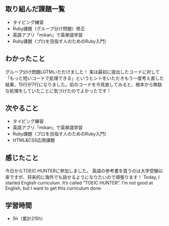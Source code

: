 ## 取り組んだ課題一覧
- タイピング練習
- Ruby課題（グループ分け問題）修正
- 英語アプリ「mikan」で英単語学習
- Ruby課題（プロを目指す人のためのRuby入門）
## わかったこと
グループ分け問題LGTMいただけました！
実は最初に提出したコードに対して「もっと短いコードで処理できる」というヒントをいただきもう一度考え直した結果、15行が7行になりました。前のコードを今見直してみると、根本から無駄な処理をしていたことに気づけたのでよかったです！
## 次やること
- タイピング練習
- 英語アプリ「mikan」で英単語学習
- Ruby課題（プロを目指す人のためのRuby入門）
- HTML&CSS応用課題
## 感じたこと
今日からTOEIC HUNTERに参加しました。
英語の参考書を買うのは大学受験以来ですが、将来的に海外でも話せるようになりたいので頑張ります！
Today, I started English curriculum. It’s called  “TOEIC HUNTER”.
I’m not good at English, but I want to get this curriculum done.
## 学習時間
- 5h（累計215h）
